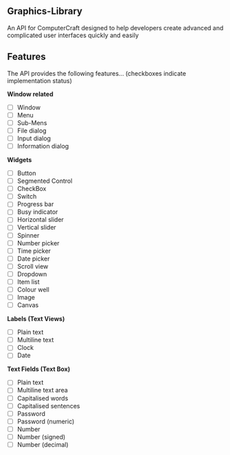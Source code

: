Graphics-Library
----------------

An API for ComputerCraft designed to help developers create advanced and complicated user interfaces quickly and easily

Features
--------

The API provides the following features... (checkboxes indicate implementation status)

**Window related**
- [ ] Window
- [ ] Menu
- [ ] Sub-Mens
- [ ] File dialog
- [ ] Input dialog
- [ ] Information dialog

**Widgets**
- [ ] Button
- [ ] Segmented Control
- [ ] CheckBox
- [ ] Switch
- [ ] Progress bar
- [ ] Busy indicator
- [ ] Horizontal slider
- [ ] Vertical slider
- [ ] Spinner
- [ ] Number picker
- [ ] Time picker
- [ ] Date picker
- [ ] Scroll view
- [ ] Dropdown
- [ ] Item list
- [ ] Colour well
- [ ] Image
- [ ] Canvas

**Labels (Text Views)**
- [ ] Plain text
- [ ] Multiline text
- [ ] Clock
- [ ] Date

**Text Fields (Text Box)**
- [ ] Plain text
- [ ] Multiline text area
- [ ] Capitalised words
- [ ] Capitalised sentences
- [ ] Password
- [ ] Password (numeric)
- [ ] Number
- [ ] Number (signed)
- [ ] Number (decimal)